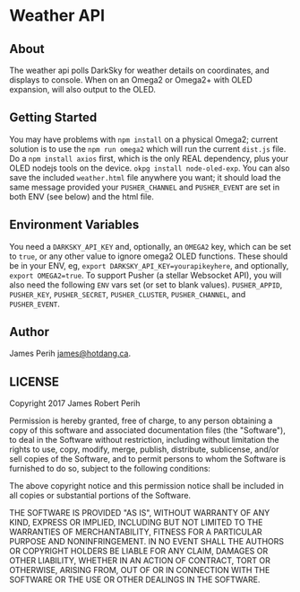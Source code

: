 # Weather API
## About
The weather api polls DarkSky for weather details on coordinates, and displays to console.
When on an Omega2 or Omega2+ with OLED expansion, will also output to the OLED.

## Getting Started
You may have problems with `npm install` on a physical Omega2; current solution is to use the `npm run omega2` which will run the current `dist.js` file. Do a `npm install axios` first, which is the only REAL dependency, plus your OLED nodejs tools on the device. `okpg install node-oled-exp`.
You can also save the included `weather.html` file anywhere you want; it should load the same message provided your `PUSHER_CHANNEL` and `PUSHER_EVENT` are set in both ENV (see below) and the html file.

## Environment Variables
You need a `DARKSKY_API_KEY` and, optionally, an `OMEGA2` key, which can be set to `true`, or any other value to ignore omega2 OLED functions. These should be in your ENV, eg, `export DARKSKY_API_KEY=yourapikeyhere`, and optionally, `export OMEGA2=true`.
To support Pusher (a stellar Websocket API), you will also need the following `ENV` vars set (or set to blank values).
`PUSHER_APPID`, `PUSHER_KEY`, `PUSHER_SECRET`, `PUSHER_CLUSTER`, `PUSHER_CHANNEL`, and `PUSHER_EVENT`.

## Author
James Perih <james@hotdang.ca>.

## LICENSE
Copyright 2017 James Robert Perih

Permission is hereby granted, free of charge, to any person obtaining a copy of this software and associated documentation files (the "Software"), to deal in the Software without restriction, including without limitation the rights to use, copy, modify, merge, publish, distribute, sublicense, and/or sell copies of the Software, and to permit persons to whom the Software is furnished to do so, subject to the following conditions:

The above copyright notice and this permission notice shall be included in all copies or substantial portions of the Software.

THE SOFTWARE IS PROVIDED "AS IS", WITHOUT WARRANTY OF ANY KIND, EXPRESS OR IMPLIED, INCLUDING BUT NOT LIMITED TO THE WARRANTIES OF MERCHANTABILITY, FITNESS FOR A PARTICULAR PURPOSE AND NONINFRINGEMENT. IN NO EVENT SHALL THE AUTHORS OR COPYRIGHT HOLDERS BE LIABLE FOR ANY CLAIM, DAMAGES OR OTHER LIABILITY, WHETHER IN AN ACTION OF CONTRACT, TORT OR OTHERWISE, ARISING FROM, OUT OF OR IN CONNECTION WITH THE SOFTWARE OR THE USE OR OTHER DEALINGS IN THE SOFTWARE.

